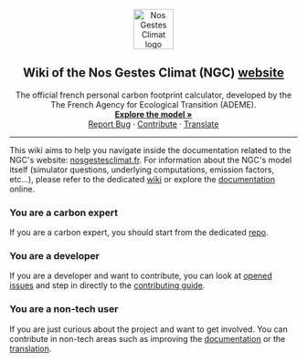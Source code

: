 <p align="center">
  <img src="https://nosgestesclimat.fr/images/petit-logo@2x.png" alt="Nos Gestes Climat logo" width="70" height="70">
  <h2 align="center">
    Wiki of the Nos Gestes Climat (NGC) <a href="https://nosgestesclimat.fr">website</a>
  </h2>


  <div align="center">
   	The official french personal carbon footprint calculator, developed by the
    The French Agency for Ecological Transition (ADEME).
   	<br />
   	<a href="https://nosgestesclimat.fr/documentation?lang=en" target="blank"><strong>Explore the model »</strong>
	<br />
    <a href="https://github.com/datagir/nosgestesclimat-site/issues" target="blank">Report Bug</a>
    ·
    <a href="https://github.com/datagir/nosgestesclimat-site/wiki/Contribution" target="blank">Contribute</a>
    ·
    <a href="https://github.com/datagir/nosgestesclimat-site/wiki/Translation" target="blank">Translate</a>
  </p>
</div>

---

This wiki aims to help you navigate inside the documentation related to the
NGC's website: [nosgestesclimat.fr](https://nosgestesclimat.fr). For information about the NGC's model itself (simulator
questions, underlying computations, emission factors, etc...), please refer to
the dedicated [wiki](https://github.com/datagir/nosgestesclimat/wiki) or explore
the [documentation](https://nosgestesclimat.fr/documentation?lang=en) online.

### You are a carbon expert

If you are a carbon expert, you should start from the dedicated
[repo](https://github.com/datagir/nosgestesclimat).

### You are a developer

If you are a developer and want to contribute, you can look at [opened
issues](https://github.com/datagir/nosgestesclimat-site/issues) and step in
directly to the [contributing
guide](https://github.com/datagir/nosgestesclimat-site/wiki/Contributing).

### You are a non-tech user

If you are just curious about the project and want to get involved. You can
contribute in non-tech areas such as improving the
[documentation](https://github.com/datagir/nosgestesclimat-site/wiki/Documentation)
or the
[translation](https://github.com/datagir/nosgestesclimat-site/wiki/Translation#for-non-tech-users).
